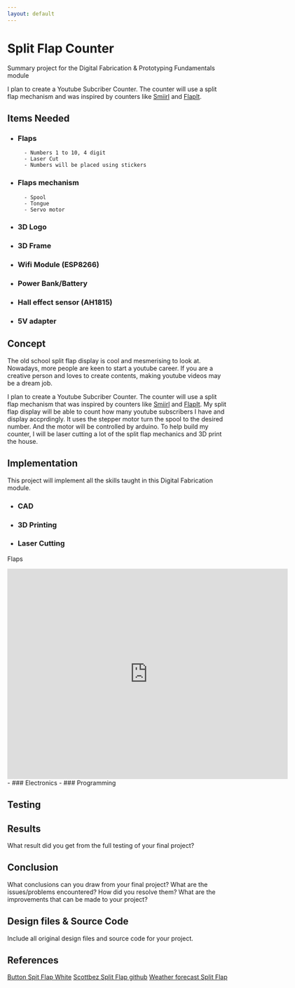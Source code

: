```yaml
---
layout: default
---
```


# Split Flap Counter
Summary project for the Digital Fabrication & Prototyping Fundamentals module

I plan to create a Youtube Subcriber Counter. The counter will use a split flap mechanism and was inspired by counters like [Smiirl](https://www.smiirl.com/en/store?gclid=EAIaIQobChMIvvTDg8Ls6gIVlH0rCh0ipgDZEAAYASAAEgKEMfD_BwE) and [FlapIt](https://www.flapit.com/).

## Items Needed

- ### Flaps
		- Numbers 1 to 10, 4 digit
		- Laser Cut
		- Numbers will be placed using stickers
- ### Flaps mechanism
		- Spool
		- Tongue
		- Servo motor
- ### 3D Logo
- ### 3D Frame
- ### Wifi Module (ESP8266)
- ### Power Bank/Battery
- ### Hall effect sensor (AH1815)
- ### 5V adapter		

## Concept

The old school split flap display is cool and mesmerising to look at. Nowadays, more people are keen to start a youtube career. If you are a creative person and loves to create contents, making youtube videos may be a dream job.

I plan to create a Youtube Subcriber Counter. The counter will use a split flap mechanism that was inspired by counters like [Smiirl](https://www.smiirl.com/en/store?gclid=EAIaIQobChMIvvTDg8Ls6gIVlH0rCh0ipgDZEAAYASAAEgKEMfD_BwE) and [FlapIt](https://www.flapit.com/). My split flap display will be able to count how many youtube subscribers I have and display accprdingly. It uses the stepper motor turn the spool to the desired  number. And the motor will be controlled by arduino. To help build my counter, I will be laser cutting a lot of the split flap mechanics and 3D print the house.

## Implementation

This project will implement all the skills taught in this Digital Fabrication module. 

- ### CAD
- ### 3D Printing
- ### Laser Cutting
Flaps
<iframe src="https://ichat754.autodesk360.com/shares/public/SH56a43QTfd62c1cd96856b6f79882867d9a?mode=embed" width="640" height="480" allowfullscreen="true" webkitallowfullscreen="true" mozallowfullscreen="true"  frameborder="0"></iframe>
- ### Electronics
- ### Programming

## Testing



## Results

What result did you get from the full testing of your final project?

## Conclusion

What conclusions can you draw from your final project? What are the issues/problems encountered? How did you resolve them? What are the improvements that can be made to your project?

## Design files & Source Code

Include all original design files and source code for your project.

## References

[Button Spit Flap White](https://www.instructables.com/id/Split-Flap-Display/)
[Scottbez Split Flap github](https://github.com/scottbez1/splitflap)
[Weather forecast Split Flap](https://www.instructables.com/id/IoT-Split-flap-Weather-Forecast-Powered-by-XOD/)
